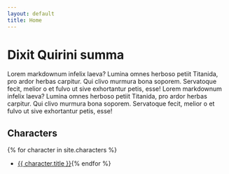 ```yaml
---
layout: default
title: Home
---
```


# Dixit Quirini summa
Lorem markdownum infelix laeva? Lumina omnes herboso petiit Titanida, pro ardor
herbas carpitur. Qui clivo murmura bona soporem. Servatoque fecit, melior o et
fulvo ut sive exhortantur petis, esse! Lorem markdownum infelix laeva? Lumina omnes herboso petiit Titanida, pro ardor
herbas carpitur. Qui clivo murmura bona soporem. Servatoque fecit, melior o et
fulvo ut sive exhortantur petis, esse!

## Characters

{% for character in site.characters %}
- <a href="{{ character.url }}">{{ character.title }}</a>{% endfor %} 
